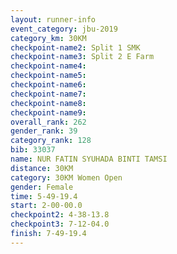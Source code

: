 ```yaml
---
layout: runner-info 
event_category: jbu-2019 
category_km: 30KM 
checkpoint-name2: Split 1 SMK 
checkpoint-name3: Split 2 E Farm 
checkpoint-name4: 
checkpoint-name5: 
checkpoint-name6: 
checkpoint-name7: 
checkpoint-name8: 
checkpoint-name9: 
overall_rank: 262
gender_rank: 39
category_rank: 128
bib: 33037
name: NUR FATIN SYUHADA BINTI TAMSI
distance: 30KM
category: 30KM Women Open
gender: Female
time: 5-49-19.4
start: 2-00-00.0
checkpoint2: 4-38-13.8
checkpoint3: 7-12-04.0
finish: 7-49-19.4
---
```

